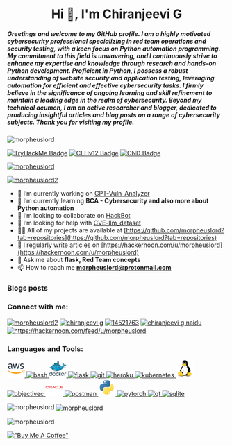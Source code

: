 <h1 align="center">Hi 👋, I'm Chiranjeevi G</h1>
<h5 align="centre">Greetings and welcome to my GitHub profile. I am a highly motivated cybersecurity professional specializing in red team operations and security testing, with a keen focus on Python automation programming. My commitment to this field is unwavering, and I continuously strive to enhance my expertise and knowledge through research and hands-on Python development. Proficient in Python, I possess a robust understanding of website security and application testing, leveraging automation for efficient and effective cybersecurity tasks. I firmly believe in the significance of ongoing learning and skill refinement to maintain a leading edge in the realm of cybersecurity. Beyond my technical acumen, I am an active researcher and blogger, dedicated to producing insightful articles and blog posts on a range of cybersecurity subjects. Thank you for visiting my profile.</h5>

<p align="left"> <img src="https://komarev.com/ghpvc/?username=morpheuslord&label=Profile%20views&color=0e75b6&style=flat" alt="morpheuslord" /> </p> 


[![TryHackMe Badge](https://tryhackme-badges.s3.amazonaws.com/morpheuslord.png)](https://tryhackme.com/p/morpheuslord)
[<img src="https://github.com/morpheuslord/morpheuslord/assets/70637311/c51a4e6f-71bb-4c6a-a558-1cff9d35a1fb" width="100" height="100" alt="CEHv12 Badge">](https://www.eccouncil.org/)
[<img src="https://github.com/morpheuslord/morpheuslord/assets/70637311/a6585de1-8495-45c7-b8a7-0589e81eb2d6" width="100" height="100" alt="CND Badge">](https://www.eccouncil.org/)<br>

<p align="left"> <a href="https://github.com/ryo-ma/github-profile-trophy"><img src="https://github-profile-trophy.vercel.app/?username=morpheuslord" alt="morpheuslord" /></a> </p>

<p align="left"> <a href="https://twitter.com/morpheuslord2" target="blank"><img src="https://img.shields.io/twitter/follow/morpheuslord2?logo=twitter&style=for-the-badge" alt="morpheuslord2" /></a> </p>

- 🔭 I’m currently working on [GPT-Vuln_Analyzer](https://github.com/morpheuslord/GPT_Vuln-analyzer)
- 🌱 I’m currently learning **BCA - Cybersecurity and also more about Python automation**
- 👯 I’m looking to collaborate on [HackBot](https://github.com/morpheuslord/HackBot)
- 🤝 I’m looking for help with [CVE-llm_dataset](https://github.com/morpheuslord/CVE-llm_dataset)
- 👨‍💻 All of my projects are available at [https://github.com/morpheuslord?tab=repositories](https://github.com/morpheuslord?tab=repositories)
- 📝 I regularly write articles on [https://hackernoon.com/u/morpheuslord](https://hackernoon.com/u/morpheuslord)
- 💬 Ask me about **flask, Red Team concepts**
- 📫 How to reach me **morpheuslord@protonmail.com**

### Blogs posts
<!-- BLOG-POST-LIST:START -->
<!-- BLOG-POST-LIST:END -->

<h3 align="left">Connect with me:</h3>
<p align="left">
<a href="https://twitter.com/morpheuslord2" target="blank"><img align="center" src="https://raw.githubusercontent.com/rahuldkjain/github-profile-readme-generator/master/src/images/icons/Social/twitter.svg" alt="morpheuslord2" height="30" width="40" /></a>
<a href="https://linkedin.com/in/chiranjeevi g" target="blank"><img align="center" src="https://raw.githubusercontent.com/rahuldkjain/github-profile-readme-generator/master/src/images/icons/Social/linked-in-alt.svg" alt="chiranjeevi g" height="30" width="40" /></a>
<a href="https://stackoverflow.com/users/14521763" target="blank"><img align="center" src="https://raw.githubusercontent.com/rahuldkjain/github-profile-readme-generator/master/src/images/icons/Social/stack-overflow.svg" alt="14521763" height="30" width="40" /></a>
<a href="https://kaggle.com/chiranjeevi g naidu" target="blank"><img align="center" src="https://raw.githubusercontent.com/rahuldkjain/github-profile-readme-generator/master/src/images/icons/Social/kaggle.svg" alt="chiranjeevi g naidu" height="30" width="40" /></a>
<a href="/https://hackernoon.com/feed/u/morpheuslord" target="blank"><img align="center" src="https://raw.githubusercontent.com/rahuldkjain/github-profile-readme-generator/master/src/images/icons/Social/rss.svg" alt="https://hackernoon.com/feed/u/morpheuslord" height="30" width="40" /></a>
</p>

<h3 align="left">Languages and Tools:</h3>
<p align="left"> <a href="https://aws.amazon.com" target="_blank" rel="noreferrer"> <img src="https://raw.githubusercontent.com/devicons/devicon/master/icons/amazonwebservices/amazonwebservices-original-wordmark.svg" alt="aws" width="40" height="40"/> </a> <a href="https://www.gnu.org/software/bash/" target="_blank" rel="noreferrer"> <img src="https://www.vectorlogo.zone/logos/gnu_bash/gnu_bash-icon.svg" alt="bash" width="40" height="40"/> </a> <a href="https://www.docker.com/" target="_blank" rel="noreferrer"> <img src="https://raw.githubusercontent.com/devicons/devicon/master/icons/docker/docker-original-wordmark.svg" alt="docker" width="40" height="40"/> </a> <a href="https://flask.palletsprojects.com/" target="_blank" rel="noreferrer"> <img src="https://www.vectorlogo.zone/logos/pocoo_flask/pocoo_flask-icon.svg" alt="flask" width="40" height="40"/> </a> <a href="https://git-scm.com/" target="_blank" rel="noreferrer"> <img src="https://www.vectorlogo.zone/logos/git-scm/git-scm-icon.svg" alt="git" width="40" height="40"/> </a> <a href="https://heroku.com" target="_blank" rel="noreferrer"> <img src="https://www.vectorlogo.zone/logos/heroku/heroku-icon.svg" alt="heroku" width="40" height="40"/> </a> <a href="https://kubernetes.io" target="_blank" rel="noreferrer"> <img src="https://www.vectorlogo.zone/logos/kubernetes/kubernetes-icon.svg" alt="kubernetes" width="40" height="40"/> </a> <a href="https://www.linux.org/" target="_blank" rel="noreferrer"> <img src="https://raw.githubusercontent.com/devicons/devicon/master/icons/linux/linux-original.svg" alt="linux" width="40" height="40"/> </a> <a href="https://developer.apple.com/library/archive/documentation/Cocoa/Conceptual/ProgrammingWithObjectiveC/Introduction/Introduction.html" target="_blank" rel="noreferrer"> <img src="https://www.vectorlogo.zone/logos/apple_objectivec/apple_objectivec-icon.svg" alt="objectivec" width="40" height="40"/> </a> <a href="https://www.oracle.com/" target="_blank" rel="noreferrer"> <img src="https://raw.githubusercontent.com/devicons/devicon/master/icons/oracle/oracle-original.svg" alt="oracle" width="40" height="40"/> </a> <a href="https://postman.com" target="_blank" rel="noreferrer"> <img src="https://www.vectorlogo.zone/logos/getpostman/getpostman-icon.svg" alt="postman" width="40" height="40"/> </a> <a href="https://www.python.org" target="_blank" rel="noreferrer"> <img src="https://raw.githubusercontent.com/devicons/devicon/master/icons/python/python-original.svg" alt="python" width="40" height="40"/> </a> <a href="https://pytorch.org/" target="_blank" rel="noreferrer"> <img src="https://www.vectorlogo.zone/logos/pytorch/pytorch-icon.svg" alt="pytorch" width="40" height="40"/> </a> <a href="https://www.qt.io/" target="_blank" rel="noreferrer"> <img src="https://upload.wikimedia.org/wikipedia/commons/0/0b/Qt_logo_2016.svg" alt="qt" width="40" height="40"/> </a> <a href="https://www.sqlite.org/" target="_blank" rel="noreferrer"> <img src="https://www.vectorlogo.zone/logos/sqlite/sqlite-icon.svg" alt="sqlite" width="40" height="40"/> </a> </p>

<p><img align="left" src="https://github-readme-stats.vercel.app/api/top-langs?username=morpheuslord&show_icons=true&locale=en&layout=compact" alt="morpheuslord" /></p>

<p>&nbsp;<img align="center" src="https://github-readme-stats.vercel.app/api?username=morpheuslord&show_icons=true&locale=en" alt="morpheuslord" /></p>

<p><img align="center" src="https://github-readme-streak-stats.herokuapp.com/?user=morpheuslord&" alt="morpheuslord" /></p>

[!["Buy Me A Coffee"](https://www.buymeacoffee.com/assets/img/custom_images/orange_img.png)](https://www.buymeacoffee.com/Morpheuslord)

